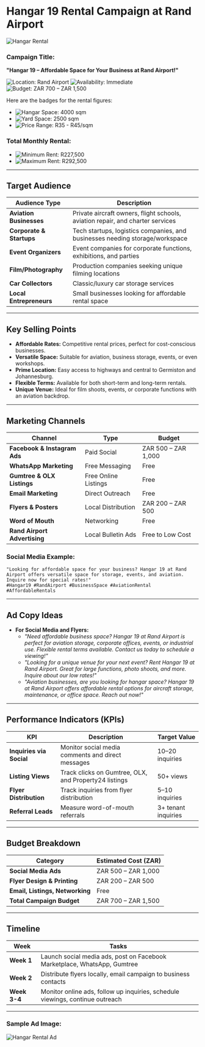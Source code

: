 # Hangar 19 Rental Campaign at Rand Airport

![Hangar Rental](https://via.placeholder.com/728x90.png?text=Hangar+19+at+Rand+Airport)

### Campaign Title: 
**"Hangar 19 – Affordable Space for Your Business at Rand Airport!"**

![Location: Rand Airport](https://img.shields.io/badge/Location-Rand_Airport-blue)
![Availability: Immediate](https://img.shields.io/badge/Availability-Immediate-green)
![Budget: ZAR 700 – ZAR 1,500](https://img.shields.io/badge/Budget-ZAR%20700%20–%20ZAR%201500-orange)

Here are the badges for the rental figures:

- ![Hangar Space: 4000 sqm](https://img.shields.io/badge/Hangar%20Space-4000%20sqm-blue)
- ![Yard Space: 2500 sqm](https://img.shields.io/badge/Yard%20Space-2500%20sqm-green)
- ![Price Range: R35 - R45/sqm](https://img.shields.io/badge/Price%20Range-R35%20--%20R45%2Fsqm-orange)

### Total Monthly Rental:
- ![Minimum Rent: R227,500](https://img.shields.io/badge/Min%20Rent-R227%2C500-brightgreen)
- ![Maximum Rent: R292,500](https://img.shields.io/badge/Max%20Rent-R292%2C500-red)

---

## Target Audience

| Audience Type           | Description                                                                 |
|-------------------------|-----------------------------------------------------------------------------|
| **Aviation Businesses**  | Private aircraft owners, flight schools, aviation repair, and charter services |
| **Corporate & Startups** | Tech startups, logistics companies, and businesses needing storage/workspace  |
| **Event Organizers**     | Event companies for corporate functions, exhibitions, and parties            |
| **Film/Photography**     | Production companies seeking unique filming locations                       |
| **Car Collectors**       | Classic/luxury car storage services                                          |
| **Local Entrepreneurs**  | Small businesses looking for affordable rental space                        |

---

## Key Selling Points
- **Affordable Rates:** Competitive rental prices, perfect for cost-conscious businesses.
- **Versatile Space:** Suitable for aviation, business storage, events, or even workshops.
- **Prime Location:** Easy access to highways and central to Germiston and Johannesburg.
- **Flexible Terms:** Available for both short-term and long-term rentals.
- **Unique Venue:** Ideal for film shoots, events, or corporate functions with an aviation backdrop.

---

## Marketing Channels

| Channel                     | Type                | Budget                |
|-----------------------------|---------------------|-----------------------|
| **Facebook & Instagram Ads** | Paid Social         | ZAR 500 – ZAR 1,000   |
| **WhatsApp Marketing**       | Free Messaging      | Free                  |
| **Gumtree & OLX Listings**   | Free Online Listings| Free                  |
| **Email Marketing**          | Direct Outreach     | Free                  |
| **Flyers & Posters**         | Local Distribution  | ZAR 200 – ZAR 500     |
| **Word of Mouth**            | Networking          | Free                  |
| **Rand Airport Advertising** | Local Bulletin Ads  | Free to Low Cost      |

### Social Media Example:

```
"Looking for affordable space for your business? Hangar 19 at Rand Airport offers versatile space for storage, events, and aviation. Inquire now for special rates!"
#Hangar19 #RandAirport #BusinessSpace #AviationRental #AffordableRentals
```

---

## Ad Copy Ideas
- **For Social Media and Flyers:**
    - _"Need affordable business space? Hangar 19 at Rand Airport is perfect for aviation storage, corporate offices, events, or industrial use. Flexible rental terms available. Contact us today to schedule a viewing!"_
    - _"Looking for a unique venue for your next event? Rent Hangar 19 at Rand Airport. Great for large functions, photo shoots, and more. Inquire about our low rates!"_
    - _"Aviation businesses, are you looking for hangar space? Hangar 19 at Rand Airport offers affordable rental options for aircraft storage, maintenance, or office space. Reach out now!"_

---

## Performance Indicators (KPIs)
| KPI                    | Description                                                 | Target Value       |
|------------------------|-------------------------------------------------------------|--------------------|
| **Inquiries via Social**| Monitor social media comments and direct messages           | 10–20 inquiries    |
| **Listing Views**       | Track clicks on Gumtree, OLX, and Property24 listings        | 50+ views          |
| **Flyer Distribution**  | Track inquiries from flyer distribution                     | 5–10 inquiries     |
| **Referral Leads**      | Measure word-of-mouth referrals                             | 3+ tenant inquiries|

---

## Budget Breakdown

| Category                 | Estimated Cost (ZAR)      |
|--------------------------|---------------------------|
| **Social Media Ads**      | ZAR 500 – ZAR 1,000       |
| **Flyer Design & Printing**| ZAR 200 – ZAR 500        |
| **Email, Listings, Networking**| Free                |
| **Total Campaign Budget** | ZAR 700 – ZAR 1,500       |

---

## Timeline

| Week        | Tasks                                                                           |
|-------------|---------------------------------------------------------------------------------|
| **Week 1**  | Launch social media ads, post on Facebook Marketplace, WhatsApp, Gumtree         |
| **Week 2**  | Distribute flyers locally, email campaign to business contacts                   |
| **Week 3-4**| Monitor online ads, follow up inquiries, schedule viewings, continue outreach    |

---

### Sample Ad Image:
![Hangar Rental Ad](https://via.placeholder.com/600x300.png?text=Rent+Hangar+19+at+Rand+Airport%21)

